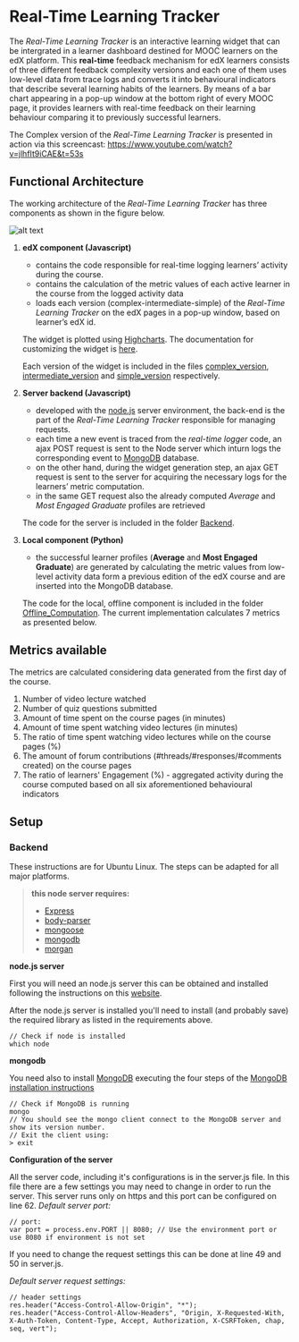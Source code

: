# Real-Time Learning Tracker


The *Real-Time Learning Tracker* is an interactive learning widget that can be intergrated in a learner dashboard destined for MOOC learners on the  edX  platform.  This **real-time** feedback mechanism for edX learners consists of three different feedback complexity versions and each one of them uses low-level data from trace logs and converts it into behavioural indicators that describe several learning habits of the learners. By means of a bar chart appearing in a pop-up window at the bottom right of every MOOC page, it provides learners with real-time feedback on their learning behaviour comparing it to previously successful learners. 

The Complex version of the *Real-Time Learning Tracker* is presented in action via this screencast: https://www.youtube.com/watch?v=jlhfIt9iCAE&t=53s

## Functional Architecture

The working architecture of the *Real-Time Learning Tracker* has three components as shown in the figure below.

![alt text](https://github.com/gatou92/RealTimeLearningTracker/blob/master/images/RLT_FuncionalArchitecture.jpg)
 
1. **edX component (Javascript)**
	- contains the code responsible for real-time logging learners’ activity during the course.
	- contains the calculation of the metric values of each active learner in the course from 	the logged activity data 
	- loads each version (complex-intermediate-simple) of the *Real-Time Learning Tracker* on the edX pages in a pop-up window, based on learner’s edX id.

	The widget is plotted using [Highcharts](https://www.highcharts.com). The documentation for customizing the widget is [here](https://api.highcharts.com/highcharts/).

	Each version of the widget is included in the files [complex_version](https://github.com/gatou92/RealTimeLearningTracker/blob/master/edX_MOOC_pages/public/js/complex_version.js), [intermediate_version](https://github.com/gatou92/RealTimeLearningTracker/blob/master/edX_MOOC_pages/public/js/intermediate_version.js) and [simple_version](https://github.com/gatou92/RealTimeLearningTracker/blob/master/edX_MOOC_pages/public/js/simple_version.js) respectively.

2. **Server backend (Javascript)**
	- developed with the [node.js](https://nodejs.org/en/) server environment, the back-end is 
	the part of the *Real-Time Learning Tracker* responsible for managing requests.
	- each time a new event is traced from the *real-time logger* code, an ajax POST request is sent to the Node server which inturn logs the corresponding event to [MongoDB](https://www.mongodb.com) database.
	- on the other hand, during the widget generation step, an ajax GET request is sent to the server for acquiring the necessary logs for the learners’ metric computation.
	- in the same GET request also the already computed *Average* and *Most Engaged Graduate* profiles are retrieved

	The code for the server is included in the folder [Backend](https://github.com/gatou92/RealTimeLearningTracker/tree/master/Backend).

3. **Local component (Python)**
	- the successful learner profiles (**Average** and **Most Engaged Graduate**) are generated by calculating the metric values from low-level activity data form a previous edition of the edX course and are inserted into the MongoDB database.

	The code for the local, offline component is included in the folder [Offline_Computation](https://github.com/gatou92/RealTimeLearningTracker/tree/master/Offline_Computation). The current implementation calculates 7 metrics as presented below. 


## Metrics available

The metrics are calculated considering data generated from the first day of the course.

1. Number of video lecture watched
2. Number of quiz questions submitted
3. Amount of time spent on the course pages (in minutes)
4. Amount of time spent watching video lectures (in minutes)
5. The ratio of time spent watching video lectures while on the course pages (%)
6. The amount of forum contributions (#threads/#responses/#comments created) on the course pages
7. The ratio of learners' Engagement (%) - aggregated activity during the course computed based on all six aforementioned behavioural indicators

## Setup

### Backend

These instructions are for Ubuntu Linux. The steps can be adapted for all major platforms.

> **this node server requires:**
> - [Express](https://expressjs.com/en/starter/installing.html)
> - [body-parser](https://www.npmjs.com/package/body-parser)
> - [mongoose](https://mongoosejs.com/docs/index.html)
> - [mongodb](https://www.npmjs.com/package/mongodb)
> - [morgan](https://www.npmjs.com/package/morgan)

**node.js server**

First you will need an node.js server this can be obtained and installed following the instructions on this [website](https://nodejs.org/en/download/).

After the node.js server is installed you'll need to install (and probably save) the required library as listed in the requirements above.

```
// Check if node is installed
which node
```

**mongodb**

You need also to install [MongoDB](https://www.mongodb.com) executing the four steps of the [MongoDB installation instructions](https://docs.mongodb.com/manual/tutorial/install-mongodb-on-ubuntu/#install-mongodb-community-edition) 

```
// Check if MongoDB is running
mongo
// You should see the mongo client connect to the MongoDB server and show its version number.
// Exit the client using:
> exit
```

**Configuration of the server**

All the server code, including it's configurations is in the server.js file. In this file there are a few settings you may need to change in order to run the server. This server runs only on https and this port can be configured on line 62. *Default server port:*

```
// port:
var port = process.env.PORT || 8080; // Use the environment port or use 8080 if environment is not set
```

If you need to change the request settings this can be done at line 49 and 50 in server.js.

*Default server request settings:*

```
// header settings
res.header("Access-Control-Allow-Origin", "*");
res.header("Access-Control-Allow-Headers", "Origin, X-Requested-With, X-Auth-Token, Content-Type, Accept, Authorization, X-CSRFToken, chap, seq, vert");
```
